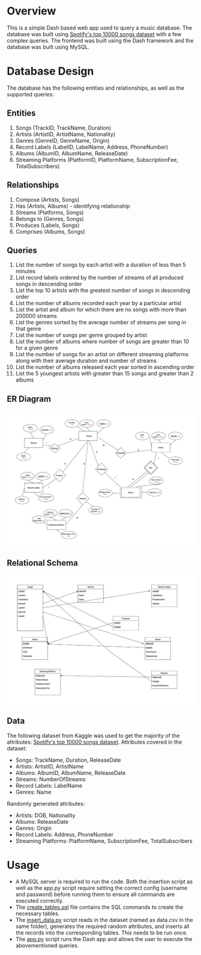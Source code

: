 # Overview
This is a simple Dash based web app used to query a music database. The database was built using [Spotify's top 10000 songs dataset](https://www.kaggle.com/datasets/joebeachcapital/top-10000-spotify-songs-1960-now) with a few complex queries. The frontend was built using the Dash framework and the database was built using MySQL.

# Database Design
The database has the following entities and relationships, as well as the supported queries: 

## Entities
1. Songs (TrackID, TrackName, Duration)
2. Artists (ArtistID, ArtistName, Nationality)
3. Genres (GenreID, GenreName, Origin)
4. Record Labels (LabelID, LabelName, Address, PhoneNumber)
5. Albums (AlbumID, AlbumName, ReleaseDate)
6. Streaming Platforms (PlatformID, PlatformName, SubscriptionFee, TotalSubscribers)

## Relationships
1. Compose (Artists, Songs)
2. Has (Artists, Albums) - identifying relationship
3. Streams (Platforms, Songs)
4. Belongs to (Genres, Songs)
5. Produces (Labels, Songs)
6. Comprises (Albums, Songs)

## Queries
1. List the number of songs by each artist with a duration of less than 5 minutes
2. List record labels ordered by the number of streams of all produced songs in descending
order
3. List the top 10 artists with the greatest number of songs in descending order
4. List the number of albums recorded each year by a particular artist
5. List the artist and album for which there are no songs with more than 200000 streams
6. List the genres sorted by the average number of streams per song in that genre
7. List the number of songs per genre grouped by artist
8. List the number of albums where number of songs are greater than 10 for a given genre
9. List the number of songs for an artist on different streaming platforms along with their
average duration and number of streams
10. List the number of albums released each year sorted in ascending order
11. List the 5 youngest artists with greater than 15 songs and greater than 2 albums

## ER Diagram
![ER Diagram](https://github.com/harshanand666/Music-Database/blob/main/ER_Diagram.png)

## Relational Schema
![Relational Schema](https://github.com/harshanand666/Music-Database/blob/main/Relational_Schema.png)

## Data
The following dataset from Kaggle was used to get the majority of the attributes:
[Spotify's top 10000 songs dataset](https://www.kaggle.com/datasets/joebeachcapital/top-10000-spotify-songs-1960-now).
Attributes covered in the dataset:
- Songs: TrackName, Duration, ReleaseDate 
- Artists: ArtistID, ArtistName
- Albums: AlbumID, AlbumName, ReleaseDate 
- Streams: NumberOfStreams
- Record Labels: LabelName 
- Genres: Name

Randomly generated attributes:
- Artists: DOB, Nationality
- Albums: ReleaseDate
- Genres: Origin
- Record Labels: Address, PhoneNumber
- Streaming Platforms: PlatformName, SubscriptionFee, TotalSubscribers

# Usage
- A MySQL server is required to run the code. Both the insertion script as well as the app.py script require setting the correct config (username and password) before running them to ensure all commands are executed correctly.
- The [create_tables.sql](https://github.com/harshanand666/Music-Database/blob/main/create_tables.sql) file contains the SQL commands to create the necessary tables.
- The [insert_data.py](https://github.com/harshanand666/Music-Database/blob/main/insert_data.py) script reads in the dataset (named as data.csv in the same folder), generates the required random attributes, and inserts all the records into the corresponding tables. This needs to be run once.
- The [app.py](https://github.com/harshanand666/Music-Database/blob/main/app.py) script runs the Dash app and allows the user to execute the abovementioned queries.
